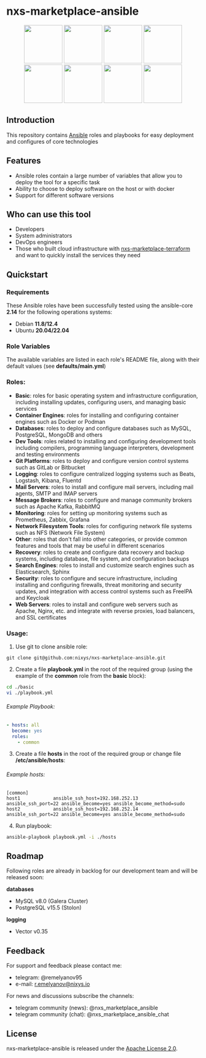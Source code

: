 # nxs-marketplace-ansible

<div id="header" align="center">
  <img src="https://www.freepnglogos.com/uploads/logo-mysql-png/logo-mysql-mysql-logo-png-images-are-download-crazypng-21.png" width="100"/>
  <img src="https://cdn.iconscout.com/icon/free/png-256/free-postgresql-9-1175120.png" width="100"/>
  <img src="https://www.vectorlogo.zone/logos/php/php-vertical.svg" width="100"/>
  <img src="https://cdn.iconscout.com/icon/free/png-256/free-nginx-3628948-3030173.png?f=webp" width="100"/>
  <img src="https://www.vectorlogo.zone/logos/nodejs/nodejs-icon.svg" width="100"/>
  <img src="https://www.vectorlogo.zone/logos/java/java-icon.svg" width="100"/>
  <img src="https://www.vectorlogo.zone/logos/rabbitmq/rabbitmq-icon.svg" width="100"/>
  <img src="https://www.vectorlogo.zone/logos/elastic/elastic-icon.svg" width="100"/>
</div>

## Introduction

This repository contains [Ansible](https://www.ansible.com/) roles and playbooks for easy deployment and configures of core technologies

## Features

* Ansible roles contain a large number of variables that allow you to deploy the tool for a specific task
* Ability to choose to deploy software on the host or with docker
* Support for different software versions

## Who can use this tool

* Developers
* System administrators
* DevOps engineers
* Those who built cloud infrastructure with [nxs-marketplace-terraform](https://github.com/nixys/nxs-marketplace-terraform) and want to quickly install the services they need

## Quickstart

### Requirements
These Ansible roles have been successfully tested using the ansible-core **2.14** for the following operations systems:
- Debian **11.8/12.4**
- Ubuntu **20.04/22.04**

### Role Variables
The available variables are listed in each role's README file, along with their default values (see **defaults/main.yml**)

### Roles:

* **Basic**: roles for basic operating system and infrastructure configuration, including installing updates, configuring users, and managing basic services
* **Container Engines**: roles for installing and configuring container engines such as Docker or Podman
* **Databases**: roles to deploy and configure databases such as MySQL, PostgreSQL, MongoDB and others
* **Dev Tools**: roles related to installing and configuring development tools including compilers, programming language interpreters, development and testing environments
* **Git Platforms**: roles to deploy and configure version control systems such as GitLab or Bitbucket
* **Logging**: roles to configure centralized logging systems such as Beats, Logstash, Kibana, Fluentd
* **Mail Servers**: roles to install and configure mail servers, including mail agents, SMTP and IMAP servers
* **Message Brokers**: roles to configure and manage community brokers such as Apache Kafka, RabbitMQ
* **Monitoring**: roles for setting up monitoring systems such as Prometheus, Zabbix, Grafana
* **Network Filesystem Tools**: roles for configuring network file systems such as NFS (Network File System)
* **Other**: roles that don't fall into other categories, or provide common features and tools that may be useful in different scenarios
* **Recovery**: roles to create and configure data recovery and backup systems, including database, file system, and configuration backups
* **Search Engines**: roles to install and customize search engines such as Elasticsearch, Sphinx
* **Security**: roles to configure and secure infrastructure, including installing and configuring firewalls, threat monitoring and security updates, and integration with access control systems such as FreeIPA and Keycloak
* **Web Servers**: roles to install and configure web servers such as Apache, Nginx, etc. and integrate with reverse proxies, load balancers, and SSL certificates

### Usage:

1. Use git to clone ansible role:
```
git clone git@github.com:nixys/nxs-marketplace-ansible.git
```
2. Сreate a file **playbook.yml** in the root of the required group (using the example of the **common** role from the **basic** block):
```bash
cd ./basic
vi ./playbook.yml
```
###### Example Playbook:
```yaml
- hosts: all
  become: yes
  roles:
    - common
```
3. Сreate a file **hosts** in the root of the required group or change file **/etc/ansible/hosts**:
###### Example hosts:
```
[common]
host1            ansible_ssh_host=192.168.252.13      ansible_ssh_port=22 ansible_become=yes ansible_become_method=sudo 
host2            ansible_ssh_host=192.168.252.14      ansible_ssh_port=22 ansible_become=yes ansible_become_method=sudo
```
4. Run playbook:
```bash
ansible-playbook playbook.yml -i ./hosts
```

## Roadmap

Following roles are already in backlog for our development team and will be released soon:

**databases**
* MySQL v8.0 (Galera Cluster)
* PostgreSQL v15.5 (Stolon)

**logging**
* Vector v0.35

## Feedback

For support and feedback please contact me:
* telegram: @remelyanov95
* e-mail: r.emelyanov@nixys.io

For news and discussions subscribe the channels:
* telegram community (news): @nxs_marketplace_ansible
* telegram community (chat): @nxs_marketplace_ansible_chat


## License

nxs-marketplace-ansible is released under the [Apache License 2.0](https://github.com/nixys/nxs-marketplace-ansible/blob/main/LICENSE).

